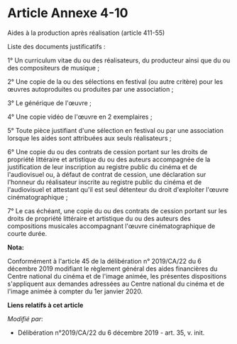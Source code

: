 # Article Annexe 4-10

Aides à la production après réalisation (article 411-55)

Liste des documents justificatifs :

1° Un curriculum vitae du ou des réalisateurs, du producteur ainsi que du ou des compositeurs de musique ;

2° Une copie de la ou des sélections en festival (ou autre critère) pour les œuvres autoproduites ou produites par une
association ;

3° Le générique de l'œuvre ;

4° Une copie vidéo de l'œuvre en 2 exemplaires ;

5° Toute pièce justifiant d'une sélection en festival ou par une association lorsque les aides sont attribuées aux seuls
réalisateurs ;

6° Une copie du ou des contrats de cession portant sur les droits de propriété littéraire et artistique du ou des auteurs
accompagnée de la justification de leur inscription au registre public du cinéma et de l'audiovisuel ou, à défaut de contrat
de cession, une déclaration sur l'honneur du réalisateur inscrite au registre public du cinéma et de l'audiovisuel et
attestant qu'il est seul détenteur du droit d'exploiter l'œuvre cinématographique ;

7° Le cas échéant, une copie du ou des contrats de cession portant sur les droits de propriété littéraire et artistique du ou
des auteurs des compositions musicales accompagnant l'œuvre cinématographique de courte durée.

**Nota:**

Conformément à l'article 45 de la délibération n° 2019/CA/22 du 6 décembre 2019 modifiant le règlement général des aides
financières du Centre national du cinéma et de l'image animée, les présentes dispositions s'appliquent aux demandes adressées
au Centre national du cinéma et de l'image animée à compter du 1er janvier 2020.

**Liens relatifs à cet article**

_Modifié par_:

  - Délibération n°2019/CA/22 du 6 décembre 2019 - art. 35, v. init.
